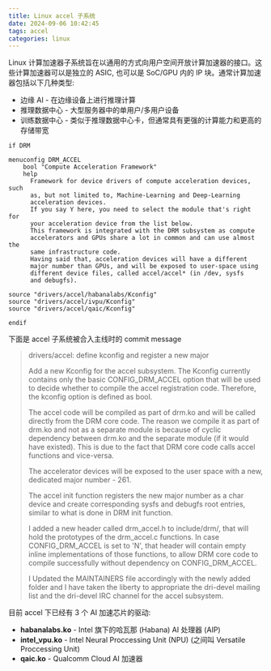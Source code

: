 ```yaml
---
title: Linux accel 子系统
date: 2024-09-06 10:42:45
tags: accel
categories: linux
---
```


Linux 计算加速器子系统旨在以通用的方式向用户空间开放计算加速器的接口。这些计算加速器可以是独立的 ASIC, 也可以是 SoC/GPU 内的 IP 块。通常计算加速器包括以下几种类型:

- 边缘 AI - 在边缘设备上进行推理计算
- 推理数据中心 - 大型服务器中的单用户/多用户设备
- 训练数据中心 - 类似于推理数据中心卡，但通常具有更强的计算能力和更高的存储带宽 

<!--more-->

```
if DRM

menuconfig DRM_ACCEL
	bool "Compute Acceleration Framework"
	help
	  Framework for device drivers of compute acceleration devices, such
	  as, but not limited to, Machine-Learning and Deep-Learning
	  acceleration devices.
	  If you say Y here, you need to select the module that's right for
	  your acceleration device from the list below.
	  This framework is integrated with the DRM subsystem as compute
	  accelerators and GPUs share a lot in common and can use almost the
	  same infrastructure code.
	  Having said that, acceleration devices will have a different
	  major number than GPUs, and will be exposed to user-space using
	  different device files, called accel/accel* (in /dev, sysfs
	  and debugfs).

source "drivers/accel/habanalabs/Kconfig"
source "drivers/accel/ivpu/Kconfig"
source "drivers/accel/qaic/Kconfig"

endif
```

下面是 accel 子系统被合入主线时的 commit message

> drivers/accel: define kconfig and register a new major
> 
> Add a new Kconfig for the accel subsystem. The Kconfig currently
> contains only the basic CONFIG_DRM_ACCEL option that will be used to
> decide whether to compile the accel registration code. Therefore, the
> kconfig option is defined as bool.
> 
> The accel code will be compiled as part of drm.ko and will be called
> directly from the DRM core code. The reason we compile it as part of
> drm.ko and not as a separate module is because of cyclic dependency
> between drm.ko and the separate module (if it would have existed).
> This is due to the fact that DRM core code calls accel functions and
> vice-versa.
> 
> The accelerator devices will be exposed to the user space with a new,
> dedicated major number - 261.
> 
> The accel init function registers the new major number as a char device
> and create corresponding sysfs and debugfs root entries, similar to
> what is done in DRM init function.
> 
> I added a new header called drm_accel.h to include/drm/, that will hold
> the prototypes of the drm_accel.c functions. In case CONFIG_DRM_ACCEL
> is set to 'N', that header will contain empty inline implementations of
> those functions, to allow DRM core code to compile successfully
> without dependency on CONFIG_DRM_ACCEL.
> 
> I Updated the MAINTAINERS file accordingly with the newly added folder
> and I have taken the liberty to appropriate the dri-devel mailing list
> and the dri-devel IRC channel for the accel subsystem.

目前 accel 下已经有 3 个 AI 加速芯片的驱动:

- **habanalabs.ko** - Intel 旗下的哈瓦那 (Habana) AI 处理器 (AIP)
- **intel_vpu.ko** - Intel Neural Proccessing Unit (NPU) (之间叫 Versatile Proccessing Unit)
- **qaic.ko** - Qualcomm Cloud AI 加速器
